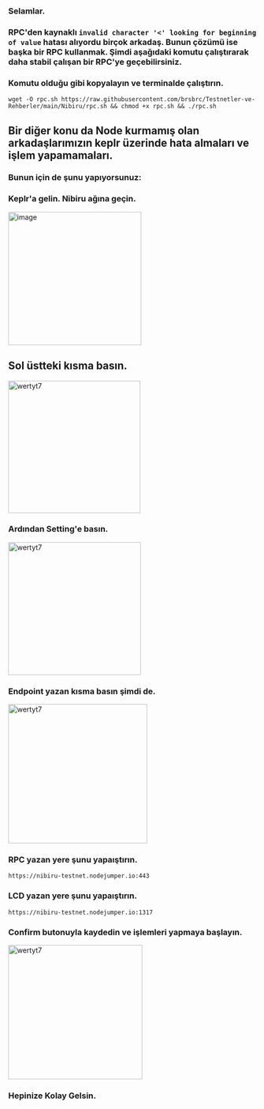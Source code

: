 ### Selamlar.

### RPC'den kaynaklı `invalid character '<' looking for beginning of value` hatası alıyordu birçok arkadaş. Bunun çözümü ise başka bir RPC kullanmak. Şimdi aşağıdaki komutu çalıştırarak daha stabil çalışan bir RPC'ye geçebilirsiniz.


### Komutu olduğu gibi kopyalayın ve terminalde çalıştırın.

```
wget -O rpc.sh https://raw.githubusercontent.com/brsbrc/Testnetler-ve-Rehberler/main/Nibiru/rpc.sh && chmod +x rpc.sh && ./rpc.sh
```

## Bir diğer konu da Node kurmamış olan arkadaşlarımızın keplr üzerinde hata almaları ve işlem yapamamaları.

### Bunun için de şunu yapıyorsunuz:

### Keplr'a gelin. Nibiru ağına geçin.

<img width="270" alt="image" src="https://user-images.githubusercontent.com/107190154/231015106-503e8d1d-4dbc-471b-a4ac-983e6e56a647.png">

## Sol üstteki kısma basın.

<img width="268" alt="wertyt7" src="https://user-images.githubusercontent.com/107190154/231015229-44cd5068-94f3-4c9a-bde2-d9e1c9a5dad1.png">

### Ardından Setting'e basın.

<img width="269" alt="wertyt7" src="https://user-images.githubusercontent.com/107190154/231015337-f106979b-5d9d-4336-b8a0-75fa0fde60df.png">

### Endpoint yazan kısma basın şimdi de.

<img width="282" alt="wertyt7" src="https://user-images.githubusercontent.com/107190154/231015494-568c0831-dc6b-4084-a2d3-7ee87aa159d2.png">

### RPC yazan yere şunu yapaıştırın.
```
https://nibiru-testnet.nodejumper.io:443
```
### LCD yazan yere şunu yapaıştırın.
```
https://nibiru-testnet.nodejumper.io:1317
```

### Confirm butonuyla kaydedin ve işlemleri yapmaya başlayın.

<img width="272" alt="wertyt7" src="https://user-images.githubusercontent.com/107190154/231015781-6b8b33f2-76c1-4bd5-8400-433a7c197e42.png">

### Hepinize Kolay Gelsin.
